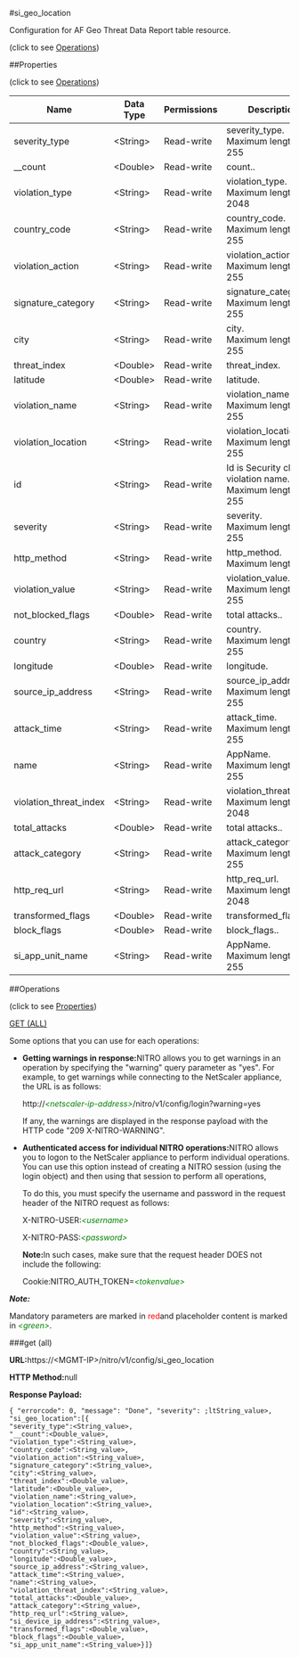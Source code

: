#si_geo_location



Configuration for AF Geo Threat Data Report table resource.

<span>(click to see [Operations](#operations))</span>



##Properties 

<span>(click to see [Operations](#operations))</span>





<table><thead><tr><th>Name</th><th>Data Type</th><th>Permissions</th><th>Description</th></tr></thead><tbody><tr><td>severity_type</td><td>&lt;String></td><td>Read-write</td><td>severity_type.<br>Maximum length = 255</td></tr><tr><td>__count</td><td>&lt;Double></td><td>Read-write</td><td>count..</td></tr><tr><td>violation_type</td><td>&lt;String></td><td>Read-write</td><td>violation_type.<br>Maximum length = 2048</td></tr><tr><td>country_code</td><td>&lt;String></td><td>Read-write</td><td>country_code.<br>Maximum length = 255</td></tr><tr><td>violation_action</td><td>&lt;String></td><td>Read-write</td><td>violation_action.<br>Maximum length = 255</td></tr><tr><td>signature_category</td><td>&lt;String></td><td>Read-write</td><td>signature_category.<br>Maximum length = 255</td></tr><tr><td>city</td><td>&lt;String></td><td>Read-write</td><td>city.<br>Maximum length = 255</td></tr><tr><td>threat_index</td><td>&lt;Double></td><td>Read-write</td><td>threat_index.</td></tr><tr><td>latitude</td><td>&lt;Double></td><td>Read-write</td><td>latitude.</td></tr><tr><td>violation_name</td><td>&lt;String></td><td>Read-write</td><td>violation_name.<br>Maximum length = 255</td></tr><tr><td>violation_location</td><td>&lt;String></td><td>Read-write</td><td>violation_location.<br>Maximum length = 255</td></tr><tr><td>id</td><td>&lt;String></td><td>Read-write</td><td>Id is Security check violation name.<br>Maximum length = 255</td></tr><tr><td>severity</td><td>&lt;String></td><td>Read-write</td><td>severity.<br>Maximum length = 255</td></tr><tr><td>http_method</td><td>&lt;String></td><td>Read-write</td><td>http_method.<br>Maximum length = 50</td></tr><tr><td>violation_value</td><td>&lt;String></td><td>Read-write</td><td>violation_value.<br>Maximum length = 255</td></tr><tr><td>not_blocked_flags</td><td>&lt;Double></td><td>Read-write</td><td>total attacks..</td></tr><tr><td>country</td><td>&lt;String></td><td>Read-write</td><td>country.<br>Maximum length = 255</td></tr><tr><td>longitude</td><td>&lt;Double></td><td>Read-write</td><td>longitude.</td></tr><tr><td>source_ip_address</td><td>&lt;String></td><td>Read-write</td><td>source_ip_address.<br>Maximum length = 255</td></tr><tr><td>attack_time</td><td>&lt;String></td><td>Read-write</td><td>attack_time.<br>Maximum length = 255</td></tr><tr><td>name</td><td>&lt;String></td><td>Read-write</td><td>AppName.<br>Maximum length = 255</td></tr><tr><td>violation_threat_index</td><td>&lt;String></td><td>Read-write</td><td>violation_threat_index.<br>Maximum length = 2048</td></tr><tr><td>total_attacks</td><td>&lt;Double></td><td>Read-write</td><td>total attacks..</td></tr><tr><td>attack_category</td><td>&lt;String></td><td>Read-write</td><td>attack_category.<br>Maximum length = 255</td></tr><tr><td>http_req_url</td><td>&lt;String></td><td>Read-write</td><td>http_req_url.<br>Maximum length = 2048</td></tr><tr><td>transformed_flags</td><td>&lt;Double></td><td>Read-write</td><td>transformed_flags..</td></tr><tr><td>block_flags</td><td>&lt;Double></td><td>Read-write</td><td>block_flags..</td></tr><tr><td>si_app_unit_name</td><td>&lt;String></td><td>Read-write</td><td>AppName.<br>Maximum length = 255</td></tr></tbody></table>

##Operations 

<span>(click to see [Properties](#properties))</span>





[GET (ALL)](#get-all)





Some options that you can use for each operations:

<ul><li><p><b>Getting warnings in response:</b>NITRO allows you to get warnings in an operation by specifying the "warning" query parameter as "yes". For example, to get warnings while connecting to the NetScaler appliance, the URL is as follows:</p><p>http://<span style="color:green;font-style:italic;">&lt;netscaler-ip-address&gt;</span>/nitro/v1/config/login?warning=yes</p><p>If any, the warnings are displayed in the response payload with the HTTP code "209 X-NITRO-WARNING".</p></li><li><p><b>Authenticated access for individual NITRO operations:</b>NITRO allows you to logon to the NetScaler appliance to perform individual operations. You can use this option instead of creating a NITRO session (using the login object) and then using that session to perform all operations,</p><p>To do this, you must specify the username and password in the request header of the NITRO request as follows:</p><p>X-NITRO-USER:<span style="color:green;font-style:italic;">&lt;username&gt;</span></p><p>X-NITRO-PASS:<span style="color:green;font-style:italic;">&lt;password&gt;</span></p><p><b>Note:</b>In such cases, make sure that the request header DOES not include the following:</p><p>Cookie:NITRO_AUTH_TOKEN=<span style="color:green;font-style:italic;">&lt;tokenvalue&gt;</span></p></li></ul>







***Note:*** 

Mandatory parameters are marked in <span style="color:#FF0000;">red</span>and placeholder content is marked in <span style="color:green;font-style:italic">&lt;green&gt;</span>.



###get (all)







<b>URL:</b>https://&lt;MGMT-IP&gt;/nitro/v1/config/si_geo_location

<b>HTTP Method:</b>null

<b>Response Payload: </b>
```
{ "errorcode": 0, "message": "Done", "severity": ;ltString_value>, "si_geo_location":[{
"severity_type":<String_value>,
"__count":<Double_value>,
"violation_type":<String_value>,
"country_code":<String_value>,
"violation_action":<String_value>,
"signature_category":<String_value>,
"city":<String_value>,
"threat_index":<Double_value>,
"latitude":<Double_value>,
"violation_name":<String_value>,
"violation_location":<String_value>,
"id":<String_value>,
"severity":<String_value>,
"http_method":<String_value>,
"violation_value":<String_value>,
"not_blocked_flags":<Double_value>,
"country":<String_value>,
"longitude":<Double_value>,
"source_ip_address":<String_value>,
"attack_time":<String_value>,
"name":<String_value>,
"violation_threat_index":<String_value>,
"total_attacks":<Double_value>,
"attack_category":<String_value>,
"http_req_url":<String_value>,
"si_device_ip_address":<String_value>,
"transformed_flags":<Double_value>,
"block_flags":<Double_value>,
"si_app_unit_name":<String_value>}]}
```







